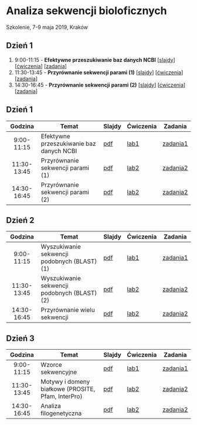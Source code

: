 # Analiza sekwencji bioloficznych
Szkolenie, 7-9 maja 2019, Kraków


## Dzień 1

1. 9:00-11:15 - **Efektywne przeszukiwanie baz danych NCBI** [[slajdy](./day1/db.pdf)] [[ćwiczenia](./day1/db.pdf)] [[zadania](./day1/db.pdf)]
2. 11:30-13:45 - **Przyrównanie sekwencji parami (1)** [[slajdy](./day1/db.pdf)] [[ćwiczenia](./day1/db.pdf)] [[zadania](./day1/db.pdf)]
3. 14:30-16:45 - **Przyrównanie sekwencji parami (2)** [[slajdy](./day1/db.pdf)] [[ćwiczenia](./day1/db.pdf)] [[zadania](./day1/db.pdf)]



## Dzień 1

| Godzina | Temat | Slajdy | Ćwiczenia | Zadania |
| :---: | ----- | --- | --- | :---: |
| 9:00-11:15 | Efektywne przeszukiwanie baz danych NCBI | [pdf](./day1/db.pdf) | [lab1](./day1/lab1.md) | [zadania1](./day1/zadania1.md) |
| 11:30-13:45 | Przyrównanie sekwencji parami (1) | [pdf](./day1/db.pdf) | [lab2](./day1/lab1.md) | [zadania2](./day1/zadania2.md) |
| 14:30-16:45 | Przyrównanie sekwencji parami (2) | [pdf](./day1/db.pdf) | [lab2](./day1/lab1.md) | [zadania2](./day1/zadania2.md) |

## Dzień 2

| Godzina | Temat | Slajdy | Ćwiczenia | Zadania |
| :---: | ----- | --- | --- | :---: |
| 9:00-11:15 | Wyszukiwanie sekwencji podobnych (BLAST) (1)&nbsp;&nbsp;&nbsp;&nbsp;&nbsp; | [pdf](./day1/db.pdf) | [lab1](./day1/lab1.md) | [zadania1](./day1/zadania1.md) |
| 11:30-13:45 | Wyszukiwanie sekwencji podobnych (BLAST) (2)&nbsp;&nbsp;&nbsp;&nbsp;&nbsp; | [pdf](./day1/db.pdf) | [lab2](./day1/lab1.md) | [zadania2](./day1/zadania2.md) |
| 14:30-16:45 | Przyrównanie wielu sekwencji | [pdf](./day1/db.pdf) | [lab2](./day1/lab1.md) | [zadania2](./day1/zadania2.md) |

## Dzień 3

| Godzina | Temat | Slajdy | Ćwiczenia | Zadania |
| :---: | ----- | --- | --- | :---: |
| 9:00-11:15 | Wzorce sekwencyjne | [pdf](./day1/db.pdf) | [lab1](./day1/lab1.md) | [zadania1](./day1/zadania1.md) |
| 11:30-13:45 | Motywy i domeny białkowe (PROSITE, Pfam, InterPro) | [pdf](./day1/db.pdf) | [lab2](./day1/lab1.md) | [zadania2](./day1/zadania2.md) |
| 14:30-16:45 | Analiza filogenetyczna | [pdf](./day1/db.pdf) | [lab2](./day1/lab1.md) | [zadania2](./day1/zadania2.md) |